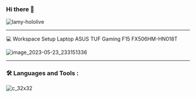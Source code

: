 ### Hi there 👋

![lamy-hololive](https://github.com/Dechia2/Dechia2/assets/101776935/06cb1a1b-ce7d-4f76-a7e1-60dd9562fb53)

---

💻 Workspace Setup
Laptop ASUS TUF Gaming F15 FX506HM-HN018T

![image_2023-05-23_233151336](https://github.com/Dechia2/Dechia2/assets/101776935/af420d21-cfa4-4f13-bde8-0cf0a37563c6)

---

### :hammer_and_wrench: Languages and Tools :
![c_32x32](https://github.com/Dechia2/Dechia2/assets/101776935/97794658-9d26-4ec7-8957-c8357623fb69)
